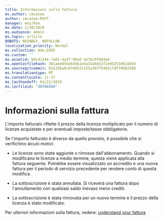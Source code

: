 ```yaml
---
title: Informazioni sulla fattura
ms.author: cmcatee
author: cmcatee-MSFT
manager: mnirkhe
ms.date: 2/20/2018
ms.audience: Admin
ms.topic: article
ROBOTS: NOINDEX, NOFOLLOW
localization_priority: Normal
ms.collection: Adm_O365
ms.custom: ''
ms.assetid: bdcd1344-7a01-4a3f-90ad-3e7bc0f684a9
ms.openlocfilehash: 301aedd5ba64561eda33a6bd2f2e89253d63a854
ms.sourcegitcommit: 03a156a9c9740521155a30775492c7dff0982588
ms.translationtype: MT
ms.contentlocale: it-IT
ms.lasthandoff: 03/22/2019
ms.locfileid: "30766568"
---
```

# <a name="help-understanding-your-bill"></a>Informazioni sulla fattura

L'importo fatturato riflette il prezzo della licenza moltiplicato per il numero di licenze acquistate e per eventuali imposte/tasse obbligatorie.
  
Se l'importo fatturato è diverso da quello previsto, è possibile che si verifichino alcuni motivi:
  
- Le licenze sono state aggiunte o rimosse dall'abbonamento. Quando si modificano le licenze a medio termine, questa viene applicata alla fattura seguente. Potrebbe essere visualizzato un accredito e una nuova fattura per il periodo di servizio precedente per rendere conto di questa modifica.
    
- La sottoscrizione è stata annullata. Si riceverà una fattura dopo l'annullamento con qualsiasi saldo inevaso meno crediti.
    
- La sottoscrizione è stata rinnovata per un nuovo termine e il prezzo della licenza è stato modificato.
    
Per ulteriori informazioni sulla fattura, vedere: [understand your fattura](https://support.office.com/article/0724b428-fb59-4962-8c37-6674166d7507)
  

